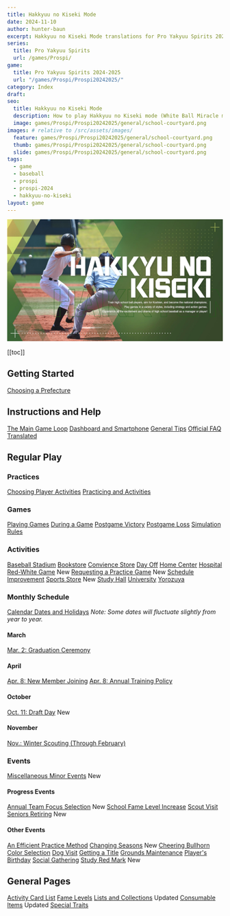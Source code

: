 ```yaml
---
title: Hakkyuu no Kiseki Mode
date: 2024-11-10
author: hunter-baun
excerpt: Hakkyuu no Kiseki Mode translations for Pro Yakyuu Spirits 2024-2025
series:
  title: Pro Yakyuu Spirits
  url: /games/Prospi/
game: 
  title: Pro Yakyuu Spirits 2024-2025
  url: "/games/Prospi/Prospi20242025/"
category: Index
draft: 
seo:
  title: Hakkyuu no Kiseki Mode
  description: How to play Hakkyuu no Kiseki mode (White Ball Miracle mode) in Prospi 2024-2025
  image: games/Prospi/Prospi20242025/general/school-courtyard.png
images: # relative to /src/assets/images/
  feature: games/Prospi/Prospi20242025/general/school-courtyard.png
  thumb: games/Prospi/Prospi20242025/general/school-courtyard.png
  slide: games/Prospi/Prospi20242025/general/school-courtyard.png
tags:
  - game
  - baseball
  - prospi
  - prospi-2024
  - hakkyuu-no-kiseki
layout: game
---
```

![Hakkyuu no Kiseki title card](/assets/images/games/Prospi/Prospi20242025/HakkyuNoKiseki/hakkyuu-no-kiseki-title-card.png)

[[toc]]
<article class="prose max-w-xl lg:max-w-4xl lg:prose-lg">

## Getting Started
[Choosing a Prefecture](<./Start/Choosing-a-Prefecture>)

## Instructions and Help
[The Main Game Loop](./General/Main-Game-Loop)
[Dashboard and Smartphone](./General/Dashboard-Smartphone)
[General Tips](<./General>)
[Official FAQ Translated](./General/FAQ)

## Regular Play

### Practices
[Choosing Player Activities](./General/Player-Activities)
[Practicing and Activities](./General/Practicing)

### Games
[Playing Games](Gameplay/Playing-Games)
[During a Game](./Gameplay/During-a-Game)
[Postgame Victory](./Gameplay/Postgame)
[Postgame Loss](./Gameplay/Losing-a-Game)
[Simulation Rules](Gameplay/Sim-Rules)

### Activities
[Baseball Stadium](./Activities/Stadium)
[Bookstore](./Activities/Bookstore)
[Convience Store](./Activities/Konbini)
[Day Off](./Activities/Day-Off)
[Home Center](./Activities/Home-Center)
[Hospital](./Activities/Hospital)
[Red-White Game](./Activities/Red-White-Game) <span class="badge badge-primary">New</span>
[Requesting a Practice Game](./Activities/Requesting-a-Practice-Game) <span class="badge badge-primary">New</span>
[Schedule Improvement](./Activities/Schedule-Improvement)
[Sports Store](./Activities/Sports-Store) <span class="badge badge-primary">New</span>
[Study Hall](./Activities/Study-Hall)
[University](./Activities/University)
[Yorozuya](./Activities/Yorozuya)

### Monthly Schedule
[Calendar Dates and Holidays](./General/Holidays-Key-Dates)
*Note: Some dates will fluctuate slightly from year to year.*

#### March

[Mar. 2: Graduation Ceremony](./Monthly/March/Graduation-Ceremony/)

#### April
[Apr. 8: New Member Joining](./Monthly/April/New-Member-Joining)
[Apr. 8: Annual Training Policy](./Monthly/April/Annual-Training-Policy)

#### October
[Oct. 11: Draft Day](./Monthly/October/Draft-Day) <span class="badge badge-primary">New</span>

#### November
[Nov.: Winter Scouting (Through February)](./Monthly/November/Winter-Scouting)

### Events
[Miscellaneous Minor Events](./Events/Minor-Events) <span class="badge badge-primary">New</span>

#### Progress Events
[Annual Team Focus Selection](./Events/Annual-Team-Focus) <span class="badge badge-primary">New</span>
[School Fame Level Increase](./Events/School-Fame-Increase)
[Scout Visit](./Events/Scout-Visit)
[Seniors Retiring](./Events/Seniors-Retiring) <span class="badge badge-primary">New</span>

#### Other Events
[An Efficient Practice Method](./Events/Efficient-Practice-Method)
[Changing Seasons](./Events/Changing-Seasons) <span class="badge badge-primary">New</span>
[Cheering Bullhorn Color Selection](./Events/Bullhorn-Color-Selection)
[Dog Visit](./Events/Dog-Visit)
[Getting a Title](./Events/Getting-a-Title)
[Grounds Maintenance](Events/Grounds-Maintenance)
[Player's Birthday](./Events/Player-Birthday)
[Social Gathering](./Events/Social-Gathering)
[Study Red Mark](./Events/Study-Red-Mark) <span class="badge badge-primary">New</span>

## General Pages
[Activity Card List](./General/Practice-Activity-Cards)
[Fame Levels](./General/Fame-Levels)
[Lists and Collections](./General/Lists) <span class="badge badge-primary">Updated</span>
[Consumable Items](./General/Items) <span class="badge badge-primary">Updated</span>
[Special Traits](./General/Manager-Training-Skills)

</article>